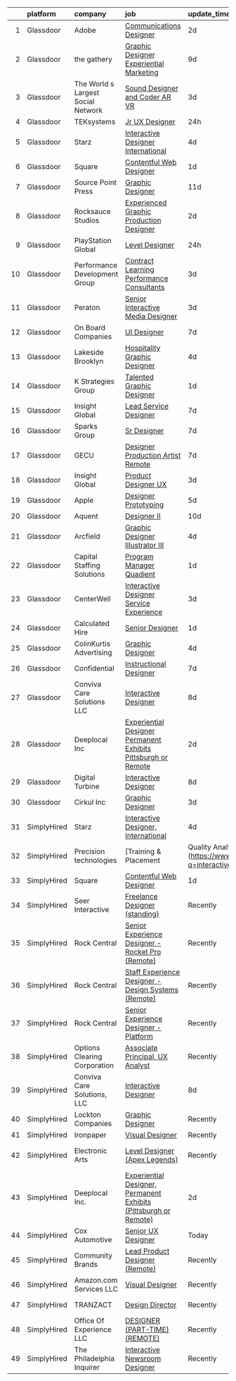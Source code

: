 

|    | platform    | company                            | job                                                                                                                                                                                                                                                                                                                                                                                                                                                                                                                                                                                                                                                                                                                                                                                                                                                                                                                                                                                                                                                                                                                                                                                                                                                                                                                                                                                  | update_time   | location           |
|---:|:------------|:-----------------------------------|:-------------------------------------------------------------------------------------------------------------------------------------------------------------------------------------------------------------------------------------------------------------------------------------------------------------------------------------------------------------------------------------------------------------------------------------------------------------------------------------------------------------------------------------------------------------------------------------------------------------------------------------------------------------------------------------------------------------------------------------------------------------------------------------------------------------------------------------------------------------------------------------------------------------------------------------------------------------------------------------------------------------------------------------------------------------------------------------------------------------------------------------------------------------------------------------------------------------------------------------------------------------------------------------------------------------------------------------------------------------------------------------|:--------------|:-------------------|
|  1 | Glassdoor   | Adobe                              | [Communications Designer](https://www.glassdoor.com/partner/jobListing.htm?pos=126&ao=1136043&s=58&guid=000001824ddb895fbc5a80c2af4c23ee&src=GD_JOB_AD&t=SR&vt=w&cs=1_1c59edf6&cb=1659163609787&jobListingId=1008033844560&jrtk=3-0-1g96tn2c2itm7801-1g96tn2chii0h800-fa806f1e12d09c56-)                                                                                                                                                                                                                                                                                                                                                                                                                                                                                                                                                                                                                                                                                                                                                                                                                                                                                                                                                                                                                                                                                             | 2d            | New York, NY       |
|  2 | Glassdoor   | the gathery                        | [Graphic Designer   Experiential Marketing](https://www.glassdoor.com/partner/jobListing.htm?pos=101&ao=1110586&s=58&guid=000001824ddb895fbc5a80c2af4c23ee&src=GD_JOB_AD&t=SR&vt=w&ea=1&cs=1_a438892d&cb=1659163609784&jobListingId=1008017187478&cpc=F2E91DB1AE7076E1&jrtk=3-0-1g96tn2c2itm7801-1g96tn2chii0h800-e941fbeab4f19242--6NYlbfkN0AhP4lmMXA4RHoORBwMOO4jgGuXQdrOXeW1_tqLFfVzMw3j9mwMmWpE6nwtfBb7jXniFdM94X6M8o6FRX7nVjCnlx4iXXUYgaBqeFRykWBjoMEb1mPBD_02jZ3uMfN8VzseIutJM000zUf3hu4OAdpGhPivSXy-_MR2AXSO4Fg8cwHZuTjUWbAcVauo7gfEwbeB6pwabM8ZpeK9ARB3iL-Y5I-LSEYnFlrq7OxgoQ8hh6ndJ7ccGOn4woCHkhh3-O_a97DQrUc5yDdvUViF1QAG-THRqnG74FLJeNJWm0nVNgL7JYnUU-4kpTbFXmaEIqRlGgBWNsqbLzAruSeAtNAF09Uqr_t-HietEkaweoVCOsCQhWZ8NdIkjpIJUPDZYS-8Uk74YFkiCMif7KN9wZ2qQP4wmVl1c8F85eeMGsVWstSxAamutmwT69NBpQfCRq5Ych3kFfad9th6wx-kjL8ps9nfbuZWZ0_jc7dFs7s8tQqfAf4PO48_No4_fxnd1DUfFY--qH1Me2LDyestF-sNfCu2rXD11RU%3D)                                                                                                                                                                                                                                                                                                                                                                                                                                                                   | 9d            | Brooklyn, NY       |
|  3 | Glassdoor   | The World s Largest Social Network | [Sound Designer and Coder  AR VR ](https://www.glassdoor.com/partner/jobListing.htm?pos=108&ao=1110586&s=58&guid=000001824ddb895fbc5a80c2af4c23ee&src=GD_JOB_AD&t=SR&vt=w&ea=1&cs=1_49bda0f6&cb=1659163609785&jobListingId=1008031528055&cpc=32EE424DE2B657EB&jrtk=3-0-1g96tn2c2itm7801-1g96tn2chii0h800-c5d8ffadb915c32f--6NYlbfkN0DSgjPPcnEdvoK3uuxfISLALE6pB1FR7YSHOr_tSg5_QGIhoz_2VqUepdcKLBLI_zTUk6gDwaoQ9vEVPtJf9rgUyn_I6h_8B4D9wSAIOyt_RJFN8Eflhj9KJJvZQUXNdWxq6wNfnbBFCNlciu9kDebYOONalFTI7aQu-OsppGEyxKi2mf8gCqkIjydO3w14-4krGa3mL-7E9df7EMLMbO5AsWF53-R04o8vlob-I8C4urHTGni4NW5PB9ojBq4bbpLmu1Nrl_Mwe7M5vFx3n3t9oradeatMvIyorPZAuB38gQHCBvdu_UDxKgulS2Scma-H-Ouv-pdp7dBBBSgPiIW0Qm9Cz5isKMLZ4kBUCG_GrZKK8Vk6CPPL_iGzY044LIvFF60u-XKSp6vYi5hzRy3GPJspbywh-9u8zRElm9GVPYdvtikJ6yllQnqSoXXzrkEIfq_CBu8vmibSq5leoBlQRNSJG6GYNYfPWlVrSH_6fMAUGstPk5IQVIjvffyq9Jb9kyL77OcbD6A1WSvg-Hhk9N3HF-uFAGJ9hajgexscklbSfuBZSIIsQbN0TjOHyaNNuZs9AOxbAg%3D%3D)                                                                                                                                                                                                                                                                                                                                                                                                                              | 3d            | Los Angeles, CA    |
|  4 | Glassdoor   | TEKsystems                         | [Jr UX Designer](https://www.glassdoor.com/partner/jobListing.htm?pos=112&ao=1110586&s=58&guid=000001824ddb895fbc5a80c2af4c23ee&src=GD_JOB_AD&t=SR&vt=w&cs=1_c2cac283&cb=1659163609785&jobListingId=1008037462270&cpc=334ABAF5D42DC775&jrtk=3-0-1g96tn2c2itm7801-1g96tn2chii0h800-41c8a2ad50a36bc0--6NYlbfkN0AuKz8EBO1xHDEL7V2YF9xF3dC_I9B9i-Zw2Jh8clPMK9BxhHDJszxSyW718EipT5MMlMjyTwQvXPE8uYtgnfb7cHT7kHQACYVHmMn0G2-sa5u5eFZG6AdoxqV6L9bYn4TnG9rvJD2FtVwUcVYp9EuRJMnW6nFkj8-S_EIonTNtyDmtJm1xyDI9NCx8TSp7YUMIZCjUyEMWRrPVgsAvybAlAhwdrzv4RBmpJADLIfXjpx4PBCp1SO-v0aNcmuDWyLeJZL5Tt8GoPYABUeUbzTiK9Ra82_JCNNJoVC8mR-za4AiAfTcj4Odog_w9PQTUzZu-DFBiOgv3JdBHcoT3g4vZkhoG6DmlTkb3qFvfSFRKAF52qrkoXNt4bxP0s7I9-tLTmlIP_Rj5qv5uC4SkEqxtcFaxXTFIi8kCdAhtEMCXv4ggQuRvPUzDdJGHYbUV-kdsT2qLdP8LAY1b3sk4VwH182bDgnsmwyBgBuyInpiegxKGYmCydKwX3S0_VlGiF1kOARumtEVPgvrQTk03JphPYySRjSK8z9Y__61cJZFZF60tdM_0p6E5JOWsff4dJCgEzkDngB0u4PAxYcIle4nasXXU8MU2zIoExtGCTvLPn5aVwqSStmF9KCvcTu-A7uunC9fMW8GnJ1Fz1pgXkUUaBLzY3yE0Cu6PFrkUl9BLH0Q303av2P0BkkOFR4RnyPRbozz1wa5bOq_RhsvlXomKuGxmkgoWr5G-eO8hx8blcfwqAAlbv_kvzOVnpNA2ItL6mXcLtZEDXoMlmPK0vRmu1KiPsOxN0uFDAflxkjHneKVGG75iI64BggXmE4P52mOMHVyKV8zqKft383c6TA-wgS15uj39INq2geItfeOnG9aNbRVjke2QUcw6-5bAy5fnvBvs5wAPNChnK_UdfsybZoBqzB3yUmglGlACXgs2j95lDLtgVgw-nH9APTa9eq8bOKwLcixRTg%3D%3D)                                                     | 24h           | Austin, TX         |
|  5 | Glassdoor   | Starz                              | [Interactive Designer  International](https://www.glassdoor.com/partner/jobListing.htm?pos=115&ao=1136043&s=58&guid=000001824ddb895fbc5a80c2af4c23ee&src=GD_JOB_AD&t=SR&vt=w&cs=1_0d465597&cb=1659163609786&jobListingId=1008029166488&jrtk=3-0-1g96tn2c2itm7801-1g96tn2chii0h800-d31624835f57bf98-)                                                                                                                                                                                                                                                                                                                                                                                                                                                                                                                                                                                                                                                                                                                                                                                                                                                                                                                                                                                                                                                                                 | 4d            | Santa Monica, CA   |
|  6 | Glassdoor   | Square                             | [Contentful Web Designer](https://www.glassdoor.com/partner/jobListing.htm?pos=117&ao=1136043&s=58&guid=000001824ddb895fbc5a80c2af4c23ee&src=GD_JOB_AD&t=SR&vt=w&ea=1&cs=1_ede35a2d&cb=1659163609786&jobListingId=1008035926881&jrtk=3-0-1g96tn2c2itm7801-1g96tn2chii0h800-2b8a255ea42caee7-)                                                                                                                                                                                                                                                                                                                                                                                                                                                                                                                                                                                                                                                                                                                                                                                                                                                                                                                                                                                                                                                                                        | 1d            | Remote             |
|  7 | Glassdoor   | Source Point Press                 | [Graphic Designer](https://www.glassdoor.com/partner/jobListing.htm?pos=123&ao=1136043&s=58&guid=000001824ddb895fbc5a80c2af4c23ee&src=GD_JOB_AD&t=SR&vt=w&ea=1&cs=1_0d99709f&cb=1659163609787&jobListingId=1008012653091&jrtk=3-0-1g96tn2c2itm7801-1g96tn2chii0h800-baf296bf95fde5eb-)                                                                                                                                                                                                                                                                                                                                                                                                                                                                                                                                                                                                                                                                                                                                                                                                                                                                                                                                                                                                                                                                                               | 11d           | Midland, MI        |
|  8 | Glassdoor   | Rocksauce Studios                  | [Experienced Graphic   Production Designer](https://www.glassdoor.com/partner/jobListing.htm?pos=104&ao=1110586&s=58&guid=000001824ddb895fbc5a80c2af4c23ee&src=GD_JOB_AD&t=SR&vt=w&ea=1&cs=1_ae7bbf35&cb=1659163609784&jobListingId=1008033520463&cpc=9DC6E4D8324653EE&jrtk=3-0-1g96tn2c2itm7801-1g96tn2chii0h800-1efa8155e4fb7b2c--6NYlbfkN0DukAwDndutArnS8OT3znlJ-TW2KpK_7rZjO0LfXc6UVBiO-8LSPHd95fxw9EE9dqLQUN4La8Iz2lxiLZTyACaQzmvMgZnLmiiD4ovpuApu50jSRvdiNNOTgCcnHojQFB59xjwSAnCtH0Xb8I7jQuQeA6k0kIon-6YO4_kxONUogjdzD6GeNT9kA1w1QNPpPx59q8pGtxlEx6COBXVI06D5KlzjLZP8iVr_dTD_0bCfz_GsLM154rvvt2cJT1bez6fitB6waYpMPOjAkOqqUg1ws1J3amDA2HpHDX_IDw70a1CYM4qQQ7t01V9UfLe-GSRCUkXBtNUFAsIX0TB4jE80dUOg7QmNnpdkGd_oerGRWbzz2AyRoeV7skDeWbw4KIQ2gdmZOnK3YhAf59Fr8RiY510GUeO4mtziP4JdZ-PuswlI3rOZKS5ls6Acu3t0Z8j4t9cmQftFqpSkPfa_K3mxAGUsJ5SEFWzDdtp_dn5J3jcI892RulpazKP69znO-_9PawcTJUl7xQ-QC45At85L)                                                                                                                                                                                                                                                                                                                                                                                                                                                                                 | 2d            | Remote             |
|  9 | Glassdoor   | PlayStation Global                 | [Level Designer](https://www.glassdoor.com/partner/jobListing.htm?pos=130&ao=1136043&s=58&guid=000001824ddb895fbc5a80c2af4c23ee&src=GD_JOB_AD&t=SR&vt=w&ea=1&cs=1_8dfee71c&cb=1659163609789&jobListingId=1008038560486&jrtk=3-0-1g96tn2c2itm7801-1g96tn2chii0h800-cb3e3b547ed0c204-)                                                                                                                                                                                                                                                                                                                                                                                                                                                                                                                                                                                                                                                                                                                                                                                                                                                                                                                                                                                                                                                                                                 | 24h           | San Mateo, CA      |
| 10 | Glassdoor   | Performance Development Group      | [Contract Learning Performance Consultants](https://www.glassdoor.com/partner/jobListing.htm?pos=124&ao=1136043&s=58&guid=000001824ddb895fbc5a80c2af4c23ee&src=GD_JOB_AD&t=SR&vt=w&ea=1&cs=1_7f34665b&cb=1659163609789&jobListingId=1008030750839&jrtk=3-0-1g96tn2c2itm7801-1g96tn2chii0h800-3ff5f14ec9235c90-)                                                                                                                                                                                                                                                                                                                                                                                                                                                                                                                                                                                                                                                                                                                                                                                                                                                                                                                                                                                                                                                                      | 3d            | Remote             |
| 11 | Glassdoor   | Peraton                            | [Senior Interactive Media Designer](https://www.glassdoor.com/partner/jobListing.htm?pos=125&ao=1136043&s=58&guid=000001824ddb895fbc5a80c2af4c23ee&src=GD_JOB_AD&t=SR&vt=w&cs=1_c806ae13&cb=1659163609787&jobListingId=1008030258853&jrtk=3-0-1g96tn2c2itm7801-1g96tn2chii0h800-56c2c518e3d07f68-)                                                                                                                                                                                                                                                                                                                                                                                                                                                                                                                                                                                                                                                                                                                                                                                                                                                                                                                                                                                                                                                                                   | 3d            | McLean, VA         |
| 12 | Glassdoor   | On Board Companies                 | [UI Designer](https://www.glassdoor.com/partner/jobListing.htm?pos=107&ao=1110586&s=58&guid=000001824ddb895fbc5a80c2af4c23ee&src=GD_JOB_AD&t=SR&vt=w&ea=1&cs=1_f616b94e&cb=1659163609785&jobListingId=1008023615622&cpc=3DB599BF2F4828F0&jrtk=3-0-1g96tn2c2itm7801-1g96tn2chii0h800-d1dcd01694e7ece7--6NYlbfkN0BwmVxVIPFI6jVVTU-wKul8v4wplmAs_8WNhyHQXkJf7POcEa1wpYwrJaaF-yxA_r2X6cPdsArtKi9BrAkURJcv1C4efDK0rOiEc-zlstZfNLodyKYWOGNDN4bA7ELLlVr7dZKjMijhadFr25t5F9fbu-TP0v1062xCkU2bDjV3X2GlTvGCVAWTWp8nW1jbEjpA46rrGlyYkIhLOsUyWZW-s0X2wPxhRjTBnYWfyvWykG_8ob3Y1efQHySEeBYD23aFLWNq7hhFVuHwA2wU_tlZRfwoaxI4b9MJ9XgbKSGgR07J3-V3Gd4W4uasgY4DKyR2niU59ooOtZFaBAbr7O_wqJ3LyvcKeXMiarP-MDETbTURhwXmRLIwWEDhat7iQw61jbAQV_hR_xCXeryEUcqZJydxDnf2FWnwn-pl9slcU70o5Ueedl8eCXBfCZ6CMnROrOuIx41iaLDcFs0MESAcdFQM9yg4h1Yd5Akh6v7EIsQ1Efyxtcc1NyDNuLsCtDtQ0I8cSmLFYe4uTwG1qWG_5EEbxhD-n_Usi_MVjNceToQfpR8c6XUp9LMF8_uvQP-cQLfZ0WX2tty3covfD6Yx5ooBr8asbnIvzJZssMHagoXvwAtLWbQOa1MpQwZi7v-r0a1FDg4CDZY3UDt2GSsru5K0yGzP6Bw1kNyr7Dl3Odcbfju0dre-MG80rAKOeyTlTgkZU8nZhHbOor5kWNBGUcJ1tr30_lpX3Y5da6wLA8bT_SlQ5CneoMHQ5WIN3Ju6IcrQY2zliDdK8Enm4ymyCh7dcLpbG3sf_eAIQ0UcYa4VgI9T5EjgTy-ZJdNCv_ap3sW4UUQCzdcO4jmm3nA05ilxMDRGflBkLhh-e6c-31JMXNbOVY_H717uPfNSVtZ085ZLEzapkQjtGpWLff76pg_1suntTukfs9KjXDqnQOf-4Hi4Q4-5OSljo4mIWbHrU8nFvFA5QB4w7v8bX0lCXa6F1GnJ1urcFZXlC7pGqDoTHHipFQFoMgl_SDDy7yk%3D) | 7d            | Anoka, MN          |
| 13 | Glassdoor   | Lakeside Brooklyn                  | [Hospitality Graphic Designer](https://www.glassdoor.com/partner/jobListing.htm?pos=129&ao=1136043&s=58&guid=000001824ddb895fbc5a80c2af4c23ee&src=GD_JOB_AD&t=SR&vt=w&ea=1&cs=1_188ecc13&cb=1659163609789&jobListingId=1008028042742&jrtk=3-0-1g96tn2c2itm7801-1g96tn2chii0h800-49aabd58452adbef-)                                                                                                                                                                                                                                                                                                                                                                                                                                                                                                                                                                                                                                                                                                                                                                                                                                                                                                                                                                                                                                                                                   | 4d            | Brooklyn, NY       |
| 14 | Glassdoor   | K Strategies Group                 | [Talented Graphic Designer](https://www.glassdoor.com/partner/jobListing.htm?pos=128&ao=1136043&s=58&guid=000001824ddb895fbc5a80c2af4c23ee&src=GD_JOB_AD&t=SR&vt=w&ea=1&cs=1_a0fc58dd&cb=1659163609787&jobListingId=1008035928739&jrtk=3-0-1g96tn2c2itm7801-1g96tn2chii0h800-91ceee9f71b77abf-)                                                                                                                                                                                                                                                                                                                                                                                                                                                                                                                                                                                                                                                                                                                                                                                                                                                                                                                                                                                                                                                                                      | 1d            | Dallas, TX         |
| 15 | Glassdoor   | Insight Global                     | [Lead Service Designer](https://www.glassdoor.com/partner/jobListing.htm?pos=110&ao=1110586&s=58&guid=000001824ddb895fbc5a80c2af4c23ee&src=GD_JOB_AD&t=SR&vt=w&ea=1&cs=1_94d110b5&cb=1659163609785&jobListingId=1008023381383&cpc=654405A9B1E0A9F5&jrtk=3-0-1g96tn2c2itm7801-1g96tn2chii0h800-ee9fb5dd284ba366--6NYlbfkN0BKkHZu3wF05EeDimN_p6sYpKCMArvwa95YdH7UpkaBCuXZAtggzO9lWFPdGsiWEnVfW_LOKvD6kYpruHsHa8xFJnERGUaDPhRKAvJfEzFk_8HkhJQEoXgn48qaQ8flno19rQv0Fpa2_TREfAgVHsWCB6mbqeVdKj7CNOhXvY3fWvY-tPtJAn_gRcJwQheouMr7M6skRiKNtoh_PnPZWs56xhRZBFOHso49x7imVVs7OIUJNCsDpDKRlbL2P1B2W_ufr5kiJCS5K5EzOhyXiYInSopPKS5t0a29k2kbu-YWcieCAQYKxTBz2llu69GVQrASLu7dBSO7TbqvM9MpkNvZ8VOzm7VfHNqcO3tr8iXYEiG-fYvmjPtqpWqqgPX4itq2c2DY7IXBR7XFJxpYfCaegYu9Ada983paZwrugNesvDtcoIG9EKugmGUHtVU7fUI46-vV5QKdgBdMgv4zml8lG5Ce1Hm29UBAG0kAvSuph_CMdlCBr5-NnowEuBgsIwelMICFyrRJhw%3D%3D)                                                                                                                                                                                                                                                                                                                                                                                                                                                                                                         | 7d            | Remote             |
| 16 | Glassdoor   | Sparks Group                       | [Sr Designer](https://www.glassdoor.com/partner/jobListing.htm?pos=114&ao=1110586&s=58&guid=000001824ddb895fbc5a80c2af4c23ee&src=GD_JOB_AD&t=SR&vt=w&cs=1_d37a52c4&cb=1659163609786&jobListingId=1008023012430&jrtk=3-0-1g96tn2c2itm7801-1g96tn2chii0h800-78866c6d655e5453--6NYlbfkN0CVbIAoVGlVV0muHIzlWY31dYj5hrVkKa7qBWZ-hZn3g-zWnitpxah_RyLopvrEJPJHol3e3ubEETkinQh-Xqj7FAO_BHywNG81E5rWjgF4IPpQEo4T9hvc2AZsio-cT7H5gbivUZb0rfHCOzFsYnx4EYua1RxMJz8aIko9B1AevB5zJXxmuOfXyAvWDEPMeHAemM9BeRgRGY7ld9XweOUlF0V1avyOC1nEqcIMOSylerfYcMQAIelCMfY7moE4HWv5cT6XkL426UIz-JFyO5UFm-BnyM6KXqXpDmpfLzcBGHVto9fTfWj4PQRqUn_mue_xbEZQ1j5Ys9ewndfXNdHPUDSZe31sI4BmUYfhV_1EZGsd4Cl7BdQgqXOIKRpqbk93tCZtGnDwb02434DE1ecLopciR7p1f2nOubu22sHP9Dzg3mReCABohQIPzoOxIb6UTlUUkrvNBknJSY-J-N4vNto1mdNcNW0j6s1dLbbbJXzjqgx4R4Oe)                                                                                                                                                                                                                                                                                                                                                                                                                                                                                                                                                                         | 7d            | Bethesda, MD       |
| 17 | Glassdoor   | GECU                               | [Designer Production Artist  Remote ](https://www.glassdoor.com/partner/jobListing.htm?pos=122&ao=1136043&s=58&guid=000001824ddb895fbc5a80c2af4c23ee&src=GD_JOB_AD&t=SR&vt=w&cs=1_504d183e&cb=1659163609786&jobListingId=1008024070976&jrtk=3-0-1g96tn2c2itm7801-1g96tn2chii0h800-eba3e9fba45cad5b-)                                                                                                                                                                                                                                                                                                                                                                                                                                                                                                                                                                                                                                                                                                                                                                                                                                                                                                                                                                                                                                                                                 | 7d            | Remote             |
| 18 | Glassdoor   | Insight Global                     | [Product Designer  UX ](https://www.glassdoor.com/partner/jobListing.htm?pos=113&ao=1110586&s=58&guid=000001824ddb895fbc5a80c2af4c23ee&src=GD_JOB_AD&t=SR&vt=w&ea=1&cs=1_9f122d2c&cb=1659163609786&jobListingId=1008030679336&cpc=654405A9B1E0A9F5&jrtk=3-0-1g96tn2c2itm7801-1g96tn2chii0h800-7fc8db3cc16fed90--6NYlbfkN0BKkHZu3wF05EeDimN_p6sYpKCMArvwa95YdH7UpkaBCuXZAtggzO9lGKJZ-EjBDGFKDyyvYbke--nWyG63rrC6_fozqmPShxtXJ5lK87qVw6AZwhlz2QfsJ2FneODUSwOsMAJRbenhahv3qMQcSzX9n1WcMHtpu-J7Wkjnz756hfZCKhtnHj87mYWfths18-HATF6e_XN27E0DMcEmhvuSkbNrcfeBIHTYQf5W2Roz3IfNAe2uKByS1dPEXcI9APpiWTZuor_l2ll-yIMRNjsts79gmgwWYS4ofbNJH6Zwga2_a8tVLKA_hkPSlqTAtjc2AUY3hp9y4YgNlNEXUdKQnKVsYGFkvVZze6kO_5GqygUTGp3Pyhc4AkdAT3kgEhwEncXwqYkoQrrt1WVGm3T6wyaSKmcnsxguGk33gJhvDcVS9pdFkbQOlgI8FlY-i31AMJNOz96NoK8wioWJydbWpqMCC0GDIp5Bt68WWBKphzEqlPRfp7OjZVtwSE1qmOlS8j-SoyPm2A%3D%3D)                                                                                                                                                                                                                                                                                                                                                                                                                                                                                                         | 3d            | Seattle, WA        |
| 19 | Glassdoor   | Apple                              | [Designer  Prototyping](https://www.glassdoor.com/partner/jobListing.htm?pos=118&ao=1136043&s=58&guid=000001824ddb895fbc5a80c2af4c23ee&src=GD_JOB_AD&t=SR&vt=w&cs=1_f351cbac&cb=1659163609786&jobListingId=1008025033720&jrtk=3-0-1g96tn2c2itm7801-1g96tn2chii0h800-373b9c1e03aa4b69-)                                                                                                                                                                                                                                                                                                                                                                                                                                                                                                                                                                                                                                                                                                                                                                                                                                                                                                                                                                                                                                                                                               | 5d            | Cupertino, CA      |
| 20 | Glassdoor   | Aquent                             | [Designer II](https://www.glassdoor.com/partner/jobListing.htm?pos=109&ao=1110586&s=58&guid=000001824ddb895fbc5a80c2af4c23ee&src=GD_JOB_AD&t=SR&vt=w&cs=1_59a68e9e&cb=1659163609785&jobListingId=1008015500719&cpc=FB7E4A1762AE5BEC&jrtk=3-0-1g96tn2c2itm7801-1g96tn2chii0h800-0b268baea360f15d--6NYlbfkN0DMrcEu7yrtATojKJA7cEzGQ3FdRGWLh0CZQInL4ECGI9gD0Wolx9R2v-Aex0-GK06e588o0OvV4zA2gIiLx7NrUvBsPQz5DEshSuedIVD-947v_EURRm4cO9Icbeu1pEaxsmPXpdkKrsl1xaOFHyZCdEjymwr_ppqNKw79ozMs8as3YBvqbpYviT2oscd58brmP4_oEb-ZFjD8kQQUvWx4NRn_acCwo0L60acuVBWQVt6VW25AdWFv4Spw1kmW5FMfVqGQY0-liSJaDuwqGG4OKI863Wart287A5xSFKuaHBOGhXDL0O-Prmfi5KwdqnnMDUp32zotwflGHJrFwiAw2nH_W5-Oo7fBA0nJA5TyC3fT0xubgQNNFoCo_jfgJTiU5HYxwuXi7sW3HpVeCHpyQgR_AxuNr-TNi8er5WpIqGMSsKAD65-829sdVUrZxxIW_xWrO7O8SQ%3D%3D)                                                                                                                                                                                                                                                                                                                                                                                                                                                                                                                                                                                        | 10d           | Dallas, TX         |
| 21 | Glassdoor   | Arcfield                           | [Graphic Designer Illustrator III](https://www.glassdoor.com/partner/jobListing.htm?pos=121&ao=1136043&s=58&guid=000001824ddb895fbc5a80c2af4c23ee&src=GD_JOB_AD&t=SR&vt=w&cs=1_9cc0767b&cb=1659163609786&jobListingId=1008028908159&jrtk=3-0-1g96tn2c2itm7801-1g96tn2chii0h800-e6f156083d54c798-)                                                                                                                                                                                                                                                                                                                                                                                                                                                                                                                                                                                                                                                                                                                                                                                                                                                                                                                                                                                                                                                                                    | 4d            | Chantilly, VA      |
| 22 | Glassdoor   | Capital Staffing Solutions         | [Program Manager  Quadient ](https://www.glassdoor.com/partner/jobListing.htm?pos=111&ao=1110586&s=58&guid=000001824ddb895fbc5a80c2af4c23ee&src=GD_JOB_AD&t=SR&vt=w&ea=1&cs=1_4f2478dd&cb=1659163609785&jobListingId=1008035304202&cpc=AC285F3A3ECA6BB0&jrtk=3-0-1g96tn2c2itm7801-1g96tn2chii0h800-2cc19d9ec8257a85--6NYlbfkN0AHXq2vAVwR3IH7wgnTMdWCa3HguypIXx0DFudX-u0zu6XSU0N9gDGCMsnO9yvyAfOKYo4S3J9wq7gTlc0YoItsy8Ygs7YOB2X-gRc0bl_FVSiPMZIWm5ytHnDhbhlmBrmax2ekIxpeBWRaYuUwcre2ICk9SJTqPTGZD51qGbYTheT8bW0Z8Svtp29NBGwYlpA-adu1h1d98NctT1emu4DPwyP-4LWd-x1Vawx0qShk3-PcdgvEbIY3pPYaNVjBWxodsVepIit773OFin1E84orUfp6ASGvg0MUiuXgeUlTGalGnbwshVQKCEKKpBS99wUen4eFwkBXTgM3gBcFGiJPMWZWcqo7ivdE_-NYZ5ZQmh34WKgt2KDZg-ay7fhiM3BcyrddhZT_808sxF9vPB9RCMi2rxv9klPG2cIn9rfhhBahuENjB2L3rfS3CSs7ticOLuq5myebT2KwI-CEER0ZvDJGzx3iq83O48A19Wujv1vWM-QTKHgZ651vzYq-79W7sJSuPNcJKA%3D%3D)                                                                                                                                                                                                                                                                                                                                                                                                                                                                                                    | 1d            | Remote             |
| 23 | Glassdoor   | CenterWell                         | [Interactive Designer   Service Experience](https://www.glassdoor.com/partner/jobListing.htm?pos=119&ao=1136043&s=58&guid=000001824ddb895fbc5a80c2af4c23ee&src=GD_JOB_AD&t=SR&vt=w&cs=1_f3db70ba&cb=1659163609786&jobListingId=1008031534887&jrtk=3-0-1g96tn2c2itm7801-1g96tn2chii0h800-d1df0130a5e44d5a-)                                                                                                                                                                                                                                                                                                                                                                                                                                                                                                                                                                                                                                                                                                                                                                                                                                                                                                                                                                                                                                                                           | 3d            | Louisville, KY     |
| 24 | Glassdoor   | Calculated Hire                    | [Senior Designer](https://www.glassdoor.com/partner/jobListing.htm?pos=106&ao=1110586&s=58&guid=000001824ddb895fbc5a80c2af4c23ee&src=GD_JOB_AD&t=SR&vt=w&ea=1&cs=1_cae38519&cb=1659163609785&jobListingId=1008036046066&cpc=8795CF9063CD573D&jrtk=3-0-1g96tn2c2itm7801-1g96tn2chii0h800-fafffdbc502f2fa9--6NYlbfkN0DZ6O0M0B_3F8oQb4YMAqApYAvZvEqwNptz_xqlbiY_WT-1o3yhNjEM8KaYIKBiJLJj2HyZUzB1LJpehXfrPQ44RlbnGMCI18FJx7eHAFIu2qqj9mP6-On_yTukJFlTMDFmU2M9g59lJWiJMiL3vR7AnxqwfrtBt-w0A8HB7Dsuvye-AvqAzxosHQxaJg8OK_V2vCDi02Iy7DCpu42MOL_vn4wAT6UPThUefRN0ZX8WXEwNDQlYaxS1tF0v1aE-X18UUjD6J66qoaV5EShJQrUAVFGqopHGC3_bpFLQvqVMZjchy9I5rhxSw0YZMRHv8xTLo2QIlvNz4ZR3MIatnXEik4h5JjxSxOYfh3_ickC2GHPdXZYmDZLHTVA5XhukuYKXijNlxFxFALzexzziQ2_yiPpe9tDhBV_ugSI7rS1ILdn6eAcsPyDd5d1Y3bmo4eWuDKwYOjaDRNIdAc5eNhd2GuBtXu1GJBeH7oqCIPDiavTyAx7WpYSFOCe7rTPpQWg%3D)                                                                                                                                                                                                                                                                                                                                                                                                                                                                                                                             | 1d            | Remote             |
| 25 | Glassdoor   | ColinKurtis Advertising            | [Graphic Designer](https://www.glassdoor.com/partner/jobListing.htm?pos=127&ao=1136043&s=58&guid=000001824ddb895fbc5a80c2af4c23ee&src=GD_JOB_AD&t=SR&vt=w&ea=1&cs=1_eaa0ddbe&cb=1659163609787&jobListingId=1008028372812&jrtk=3-0-1g96tn2c2itm7801-1g96tn2chii0h800-8daba68fcf27eec4-)                                                                                                                                                                                                                                                                                                                                                                                                                                                                                                                                                                                                                                                                                                                                                                                                                                                                                                                                                                                                                                                                                               | 4d            | Remote             |
| 26 | Glassdoor   | Confidential                       | [Instructional Designer](https://www.glassdoor.com/partner/jobListing.htm?pos=105&ao=1110586&s=58&guid=000001824ddb895fbc5a80c2af4c23ee&src=GD_JOB_AD&t=SR&vt=w&ea=1&cs=1_30686e42&cb=1659163609784&jobListingId=1008023386914&cpc=9908D8D4413DBB8A&jrtk=3-0-1g96tn2c2itm7801-1g96tn2chii0h800-65a4316f7608b71b--6NYlbfkN0BHOzu4OlPO-ps4_yhSR2gzgpmyHoDXGJJK_wjbPD4u7oJx9UIDLC2BMTYioDWgNzVWEyMf2YayL1Og47gfFUBD4yNGrQrRZgL69f0oxLrv3xUc8WQbjNz4NSJoeESsmdJUbX0U3yigcKtEyaTddVlnpHnEJhlCqF4yGJ3x-xB9DAIPkNGbadYydqj1FaOCvO_HgDDNRFfO-WKXhaEsSvqjbdhxHwQdy1ynQNZfGG1sSeQpF-sPf2sqqvz2HAymADeey_UskyLqzeqSczsOyhuGvHlrQ_XZtQ7D0tRU_GipEgbsbqlHArHjfTcUmF96uARb3DqLwYvxe-RoKecL2XGwv_fk1Unp-9nnMR-CoqLzQ3uyRHlwTg3Zr4GzAWtXWF4pPnbd5l73Np3xjebEG7pfCWicwfDLVLIzbjsyRnqodY0SNlvopOKsn4W3w2WYBZL2KjFctjmp7JmW6wPL1MXO4440bbuX6neJfnaI11HTK8ZmutR-_2k5s16HY70o20Y%3D)                                                                                                                                                                                                                                                                                                                                                                                                                                                                                                                      | 7d            | Remote             |
| 27 | Glassdoor   | Conviva Care Solutions  LLC        | [Interactive Designer](https://www.glassdoor.com/partner/jobListing.htm?pos=102&ao=1110586&s=58&guid=000001824ddb895fbc5a80c2af4c23ee&src=GD_JOB_AD&t=SR&vt=w&ea=1&cs=1_e02ddbb7&cb=1659163609784&jobListingId=1008020446183&cpc=BAEB662971763A76&jrtk=3-0-1g96tn2c2itm7801-1g96tn2chii0h800-34ff42a6cf93e7af--6NYlbfkN0DTpne61UmFZM4rphN6Z_dPa1xbTMy_srCLEByaiB2DVbhP1pG3_chzlRlHh6a83L5tLEb5xpDPwcqT1RfxfE0VKdLke_IMRSCx-aPK656X1wObMu-TGQL1i37-VQnQyGvQuZ_065ec8Bz1HDpDmf5ecKYdK_TpvkI31fyz4ST_gXmFs5qfnfkwN3YDRD84Gv8VexAbp9XesjWHZh1Xrld7lW0N4SE2IH3cn9LBrU99cvNWeEx3vKRJuxbLOFQv9plIQEdqR7Ezf2SvOz8u3PJuXtW1gdOKhtzAmGMh7dLOuRqY5SUC9P6v3x01-7UAkc7IhtBMa1UIK4oyPvo1uYPrQ_r0QwRB3YTbgiRvj-dIul8FNdFKPzkTjQ5AhRl5c0jT-Xy_HUkazhaFsXWU1bgQrfR73rKLmRfrLAEI_f9CgEFhTfDC_KyN63a1sDYzjyP7PkyxQD-XZPR4h9loMRIjaZfw566RbMwpHaBIRn_Ma4SWWRLeMrph9IeKbVyBMNfb6NB9AUVQqQ%3D%3D)                                                                                                                                                                                                                                                                                                                                                                                                                                                                                                          | 8d            | Remote             |
| 28 | Glassdoor   | Deeplocal Inc                      | [Experiential Designer  Permanent Exhibits  Pittsburgh or Remote ](https://www.glassdoor.com/partner/jobListing.htm?pos=120&ao=1136043&s=58&guid=000001824ddb895fbc5a80c2af4c23ee&src=GD_JOB_AD&t=SR&vt=w&ea=1&cs=1_dcf549a8&cb=1659163609786&jobListingId=1008033823482&jrtk=3-0-1g96tn2c2itm7801-1g96tn2chii0h800-8cde065a57679210-)                                                                                                                                                                                                                                                                                                                                                                                                                                                                                                                                                                                                                                                                                                                                                                                                                                                                                                                                                                                                                                               | 2d            | Remote             |
| 29 | Glassdoor   | Digital Turbine                    | [Interactive Designer](https://www.glassdoor.com/partner/jobListing.htm?pos=116&ao=1136043&s=58&guid=000001824ddb895fbc5a80c2af4c23ee&src=GD_JOB_AD&t=SR&vt=w&ea=1&cs=1_6476ea5a&cb=1659163609786&jobListingId=1008020236223&jrtk=3-0-1g96tn2c2itm7801-1g96tn2chii0h800-2f0fe84eb7f47d1f-)                                                                                                                                                                                                                                                                                                                                                                                                                                                                                                                                                                                                                                                                                                                                                                                                                                                                                                                                                                                                                                                                                           | 8d            | Austin, TX         |
| 30 | Glassdoor   | Cirkul  Inc                        | [Graphic Designer](https://www.glassdoor.com/partner/jobListing.htm?pos=103&ao=1110586&s=58&guid=000001824ddb895fbc5a80c2af4c23ee&src=GD_JOB_AD&t=SR&vt=w&ea=1&cs=1_8c6b8006&cb=1659163609784&jobListingId=1008030706022&cpc=149B3D5996025BBA&jrtk=3-0-1g96tn2c2itm7801-1g96tn2chii0h800-88b59fb4c980358d--6NYlbfkN0DMiFM2DFaCxWVgUXAQeV1PT-6RmaTIEUC9UBgdAka0fVNoudSQ7Q9QjY90NfnI-og8anr1gKQ0_IzzaRVpQTqJfO0CkkVwP9LPGF-Fyach_elNXZnGYFd-5a9h5alEnRE8jQ_6wmkZD1buMX2mnVZSsosEB-LDAF1-02RTC3IHJrNm-q2hLDY2-Ve-RlGnh1F2Uuoa8qGVKQ1cVfnfG64t6AQNkclgVBb1BTjvxQ5DjCbP9t6BtLvOdPglFd5UD2hgnVwFuEob7BEl2QXpF-vFVrWZH8U9LnXz62IC2ENFO5sKM-KWP5lC8QYmhGQ3h49BqGf_qf5Jg9MSHxW3wkJp8Hg32hiYqy6zLduPpzgohGJk46O5_PSNMX94ShjOx0jshDSV_Sv-hp7kJx_mr_CwgR9F_G-5UYZ9mt8iicUig7jEaUcw_DhbGcdoH3u5YVsP8p9PlOTpIJCPy9L62bM4IzXDPqmJt6OzzmkMZ0meS7DUsV_32ivl7T8wFuSndzg%3D)                                                                                                                                                                                                                                                                                                                                                                                                                                                                                                                            | 3d            | Tampa, FL          |
| 31 | SimplyHired | Starz                              | [Interactive Designer, International](https://www.simplyhired.com/job/8WyBR2by9jpboE7-igwfRCbe_wOpdGpQ_zsffsjfjYj6KgvFD_GRFQ?q=interactive+designer)                                                                                                                                                                                                                                                                                                                                                                                                                                                                                                                                                                                                                                                                                                                                                                                                                                                                                                                                                                                                                                                                                                                                                                                                                                 | 4d            | Santa Monica, CA   |
| 32 | SimplyHired | Precision technologies             | [Training & Placement | Quality Analyst//Data Analyst](https://www.simplyhired.com/job/RRRVoA81LQZxw8Q9ZEFFTgBLOSpEmRvrRuQIFM5896RSQb529wmgKA?q=interactive+designer)                                                                                                                                                                                                                                                                                                                                                                                                                                                                                                                                                                                                                                                                                                                                                                                                                                                                                                                                                                                                                                                                                                                                                                                                                | 1d            | Remote             |
| 33 | SimplyHired | Square                             | [Contentful Web Designer](https://www.simplyhired.com/job/TMduDZwwJYeoG19l65lZZEP78rQjGreDFGyx-T5285bO2RD05m5Q3A?q=interactive+designer)                                                                                                                                                                                                                                                                                                                                                                                                                                                                                                                                                                                                                                                                                                                                                                                                                                                                                                                                                                                                                                                                                                                                                                                                                                             | 1d            | Remote             |
| 34 | SimplyHired | Seer Interactive                   | [Freelance Designer (standing)](https://www.simplyhired.com/job/OMrLjGqiVjB4HSOHNcPsGMBE7asrChjuptiioyzCf3fMQCzg3HR7Qw?q=interactive+designer)                                                                                                                                                                                                                                                                                                                                                                                                                                                                                                                                                                                                                                                                                                                                                                                                                                                                                                                                                                                                                                                                                                                                                                                                                                       | Recently      | Remote +1 location |
| 35 | SimplyHired | Rock Central                       | [Senior Experience Designer - Rocket Pro (Remote)](https://www.simplyhired.com/job/WFOQFrw2mphynW-NsIpy91iE8xWR5Lm0fNy65Uhq_2M__KiA2xz0ow?q=interactive+designer)                                                                                                                                                                                                                                                                                                                                                                                                                                                                                                                                                                                                                                                                                                                                                                                                                                                                                                                                                                                                                                                                                                                                                                                                                    | Recently      | Detroit, MI        |
| 36 | SimplyHired | Rock Central                       | [Staff Experience Designer - Design Systems (Remote)](https://www.simplyhired.com/job/wGe6C28J11MkzfioyR_m9oiPg-qKrUibYOhMeZWgwGUY78Qox31bDA?q=interactive+designer)                                                                                                                                                                                                                                                                                                                                                                                                                                                                                                                                                                                                                                                                                                                                                                                                                                                                                                                                                                                                                                                                                                                                                                                                                 | Recently      | New York, NY       |
| 37 | SimplyHired | Rock Central                       | [Senior Experience Designer - Platform](https://www.simplyhired.com/job/alolWizv0W4qiWg_sx4PQc0K3PlY3ygKtI2QISrytGkJECpv345yYw?q=interactive+designer)                                                                                                                                                                                                                                                                                                                                                                                                                                                                                                                                                                                                                                                                                                                                                                                                                                                                                                                                                                                                                                                                                                                                                                                                                               | Recently      | Detroit, MI        |
| 38 | SimplyHired | Options Clearing Corporation       | [Associate Principal, UX Analyst](https://www.simplyhired.com/job/NJXAUfSOqzVhwx_M0iXaDIbYwM8ExZPwjgA8IYKXBrDi_WqxwVqsDw?q=interactive+designer)                                                                                                                                                                                                                                                                                                                                                                                                                                                                                                                                                                                                                                                                                                                                                                                                                                                                                                                                                                                                                                                                                                                                                                                                                                     | Recently      | Chicago, IL        |
| 39 | SimplyHired | Conviva Care Solutions, LLC        | [Interactive Designer](https://www.simplyhired.com/job/L0O3CbGGQ9JYqElsTQkQGqSMTdZeHSWx3pmCu4hYk7RldVJCVyaDzQ?q=interactive+designer)                                                                                                                                                                                                                                                                                                                                                                                                                                                                                                                                                                                                                                                                                                                                                                                                                                                                                                                                                                                                                                                                                                                                                                                                                                                | 8d            | Remote             |
| 40 | SimplyHired | Lockton Companies                  | [Graphic Designer](https://www.simplyhired.com/job/SvjpadLJ9IbF5GSoPd1Zrc38t-cXJpUlstdH4rMWN2AdBjeLWej4yw?q=interactive+designer)                                                                                                                                                                                                                                                                                                                                                                                                                                                                                                                                                                                                                                                                                                                                                                                                                                                                                                                                                                                                                                                                                                                                                                                                                                                    | Recently      | Remote             |
| 41 | SimplyHired | Ironpaper                          | [Visual Designer](https://www.simplyhired.com/job/1SkM6x3r4U5o5UTjKxdqvY-PSaFYbXUh9GChbhyI6oRMh9OnvH66vA?q=interactive+designer)                                                                                                                                                                                                                                                                                                                                                                                                                                                                                                                                                                                                                                                                                                                                                                                                                                                                                                                                                                                                                                                                                                                                                                                                                                                     | Recently      | Remote             |
| 42 | SimplyHired | Electronic Arts                    | [Level Designer (Apex Legends)](https://www.simplyhired.com/job/SqCA79lZN5HtRaC3tE-JHJhz8FdzjZRVJ96G6YKeoD0j3__-hobaFw?q=interactive+designer)                                                                                                                                                                                                                                                                                                                                                                                                                                                                                                                                                                                                                                                                                                                                                                                                                                                                                                                                                                                                                                                                                                                                                                                                                                       | Recently      | Los Angeles, CA    |
| 43 | SimplyHired | Deeplocal Inc.                     | [Experiential Designer, Permanent Exhibits (Pittsburgh or Remote)](https://www.simplyhired.com/job/A1JCgKCfiswE8BwGf-sdK54q-tLZSSnW-nJCA-8I7mAhdY3mnqZkow?q=interactive+designer)                                                                                                                                                                                                                                                                                                                                                                                                                                                                                                                                                                                                                                                                                                                                                                                                                                                                                                                                                                                                                                                                                                                                                                                                    | 2d            | Remote             |
| 44 | SimplyHired | Cox Automotive                     | [Senior UX Designer](https://www.simplyhired.com/job/widxzBJct-BWFWV_5U151mzGKaLM3az98vy-hq0_g-lKHHyQxBNguw?q=interactive+designer)                                                                                                                                                                                                                                                                                                                                                                                                                                                                                                                                                                                                                                                                                                                                                                                                                                                                                                                                                                                                                                                                                                                                                                                                                                                  | Today         | Atlanta, GA        |
| 45 | SimplyHired | Community Brands                   | [Lead Product Designer (Remote)](https://www.simplyhired.com/job/9eiAZn3dEWJfk-tGmz8jN8A9zgsEC5L7lC4octilkWwbfYEELHQLSQ?q=interactive+designer)                                                                                                                                                                                                                                                                                                                                                                                                                                                                                                                                                                                                                                                                                                                                                                                                                                                                                                                                                                                                                                                                                                                                                                                                                                      | Recently      | Remote             |
| 46 | SimplyHired | Amazon.com Services LLC            | [Visual Designer](https://www.simplyhired.com/job/07csdT2C5wUC0BjRkvFLfN-A2TKuc9tkdRnFlCKVrN7nw2oJdE55kw?q=interactive+designer)                                                                                                                                                                                                                                                                                                                                                                                                                                                                                                                                                                                                                                                                                                                                                                                                                                                                                                                                                                                                                                                                                                                                                                                                                                                     | Recently      | Remote             |
| 47 | SimplyHired | TRANZACT                           | [Design Director](https://www.simplyhired.com/job/t-Jya27PvMyrrZc68OzAz-4BUqc0KByZpGtLNlAuXmvatd7Wxu-ubw?q=interactive+designer)                                                                                                                                                                                                                                                                                                                                                                                                                                                                                                                                                                                                                                                                                                                                                                                                                                                                                                                                                                                                                                                                                                                                                                                                                                                     | Recently      | Raleigh, NC        |
| 48 | SimplyHired | Office Of Experience LLC           | [DESIGNER (PART-TIME) (REMOTE)](https://www.simplyhired.com/job/yUtNm7aP5k7lf3a27Q4KIbyvuM9A7WQE2tgKPjPrP4xRwKfFS33ECw?q=interactive+designer)                                                                                                                                                                                                                                                                                                                                                                                                                                                                                                                                                                                                                                                                                                                                                                                                                                                                                                                                                                                                                                                                                                                                                                                                                                       | Recently      | Chicago, IL        |
| 49 | SimplyHired | The Philadelphia Inquirer          | [Interactive Newsroom Designer](https://www.simplyhired.com/job/BQKBPjfntkx2Tp-mQK3UwXlEU_9YslkmKTcHtfTIUis2I2DzdAgGgg?q=interactive+designer)                                                                                                                                                                                                                                                                                                                                                                                                                                                                                                                                                                                                                                                                                                                                                                                                                                                                                                                                                                                                                                                                                                                                                                                                                                       | Recently      | Remote +1 location |